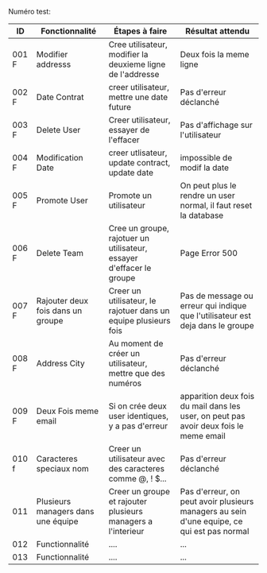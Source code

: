 Numéro test:

| ID  | Fonctionnalité  | Étapes à faire | Résultat attendu|
|-----|-----------------|----------------|-----------------|
| 001 F| Modifier addresss  | Cree utilisateur, modifier la deuxieme ligne de l'addresse | Deux fois la meme ligne |
| 002 F | Date Contrat    | creer utilisateur, mettre une date future| Pas d'erreur déclanché |
| 003 F| Delete User  | Creer utilisateur, essayer de l'effacer | Pas d'affichage sur l'utilisateur |
| 004 F| Modification Date  | creer utlisateur, update contract, update date |impossible de modif la date|
| 005 F| Promote User  | Promote un utilisateur | On peut plus le rendre un user normal, il faut reset la database |
| 006 F| Delete Team     | Cree un groupe, rajotuer un utilisateur, essayer d'effacer le groupe | Page Error 500 |
| 007 F| Rajouter deux fois dans un groupe  | Creer un utilisateur, le rajotuer dans un equipe plusieurs fois | Pas de message ou erreur qui indique que l'utilisateur est deja dans le groupe |
| 008 F| Address City  | Au moment de créer un utilisateur, mettre que des numéros | Pas d'erreur déclanché|
| 009 F| Deux Fois meme email  | Si on crée deux user identiques, y a pas d'erreur | apparition deux fois du mail dans les user, on peut pas avoir deux fois le meme email |
| 010 f| Caracteres speciaux nom  | Creer un utilisateur avec des caracteres comme @, ! $... | Pas d'erreur déclanché |
| 011 | Plusieurs managers dans une équipe  | Creer un groupe et rajouter plusieurs managers a l'interieur | Pas d'erreur, on peut avoir plusieurs managers au sein d'une equipe, ce qui est pas normal |
| 012 | Functionnalité  | .... | ...|
| 013 | Functionnalité  | .... | ...|

